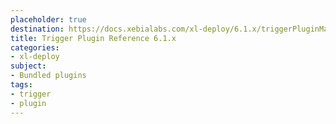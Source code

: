 ```yaml
---
placeholder: true
destination: https://docs.xebialabs.com/xl-deploy/6.1.x/triggerPluginManual.html
title: Trigger Plugin Reference 6.1.x
categories:
- xl-deploy
subject:
- Bundled plugins
tags:
- trigger
- plugin
---
```

